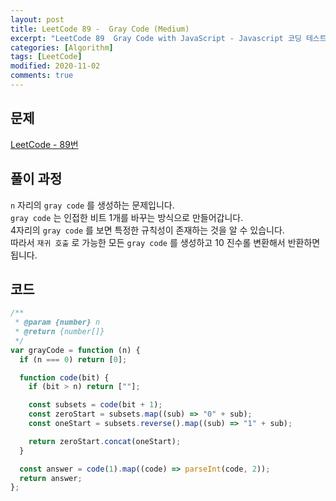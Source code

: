 ```yaml
---
layout: post
title: LeetCode 89 -  Gray Code (Medium)
excerpt: "LeetCode 89  Gray Code with JavaScript - Javascript 코딩 테스트 대비"
categories: [Algorithm]
tags: [LeetCode]
modified: 2020-11-02
comments: true
---
```


## 문제

[LeetCode - 89번](https://leetcode.com/problems/gray-code/)

## 풀이 과정

`n` 자리의 `gray code` 를 생성하는 문제입니다. <br>
`gray code` 는 인접한 비트 1개를 바꾸는 방식으로 만들어갑니다. <br>
4자리의 `gray code` 를 보면 특정한 규칙성이 존재하는 것을 알 수 있습니다. <br>
따라서 `재귀 호출` 로 가능한 모든 `gray code` 를 생성하고 10 진수롤 변환해서 반환하면 됩니다. <br>

## 코드

```javascript
/**
 * @param {number} n
 * @return {number[]}
 */
var grayCode = function (n) {
  if (n === 0) return [0];

  function code(bit) {
    if (bit > n) return [""];

    const subsets = code(bit + 1);
    const zeroStart = subsets.map((sub) => "0" + sub);
    const oneStart = subsets.reverse().map((sub) => "1" + sub);

    return zeroStart.concat(oneStart);
  }

  const answer = code(1).map((code) => parseInt(code, 2));
  return answer;
};
```
